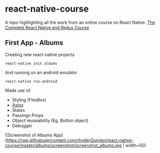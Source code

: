 # react-native-course
A repo highlighting all the work from an online course on React Native.
[The Complete React Native and Redux Course](https://www.udemy.com/the-complete-react-native-and-redux-course/)

## First App - Albums
Creating new react-native projects
```
react-native init albums
```
And running on an android emulator
```
react-native run-android
```

Made use of:
- Styling (FlexBox)
- [Axios](https://github.com/axios/axios)
- States
- Passingn Props
- Object reuseability (Eg. Button object)
- Debugger

![Screenshot of Albums App](https://raw.githubusercontent.com/rhyderQuinlan/react-native-course/master/albums/screenshot/screenshot_albums.jpg | width=50)

